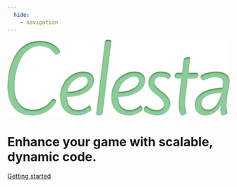 ```yaml
---
  hide:
    - navigation
---
```


<div class="hero">
    <div class="hero-content">
        <img src="assets/images/Celesta.svg" alt="Celesta Logo" class="logo">
        <h1>Enhance your game with scalable, dynamic code.</h1>
        <a href="getting-started.md" class="btn-primary">Getting started</a>
    </div>
    <br><br><br><br>
</div>